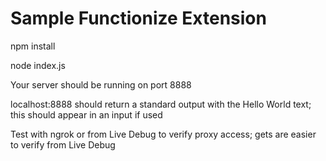 # Sample Functionize Extension

npm install

node index.js

Your server should be running on port 8888

localhost:8888 should return a standard output with the Hello World text; this should appear in an input if used

Test with ngrok or from Live Debug to verify proxy access; gets are easier to verify from Live Debug
